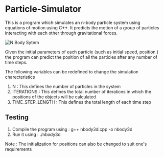 # Particle-Simulator

This is a program which simulates an n-body particle system using equations of motion using C++. It predicts the motion of a group of particles interacting with each other through gravitational forces.

![N Body Sytem ](https://ars.els-cdn.com/content/image/1-s2.0-S2211379718333771-gr1.jpg)

Given the initial parameters of each particle (such as initial speed, position ) the program can predict the position of all the particles after any number of time steps.

The following variables can be redefined to change the simulation charecteristics
1) N : This defines the number of particles in the system
2) ITERATIONS : This defines the total number of iterations in which the positions of the objects will be calculated
3) TIME_STEP_LENGTH : This defines the total length of each time step

## Testing

1) Compile the program using : g++ nbody3d.cpp -o nbody3d
2) Run it using : ./nbody3d

Note : The initialization for positions can also be changed to suit one's requirements
